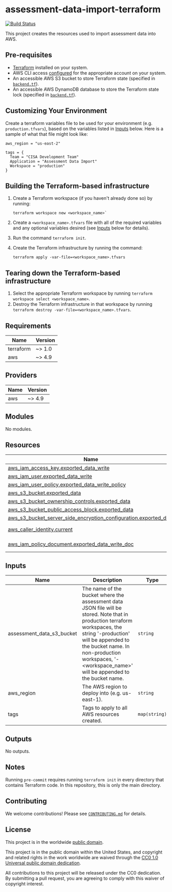 # assessment-data-import-terraform #

[![Build Status](https://travis-ci.com/cisagov/assessment-data-import-terraform.svg?branch=develop)](https://travis-ci.com/cisagov/assessment-data-import-terraform)

This project creates the resources used to import assessment data into AWS.

## Pre-requisites ##

- [Terraform](https://www.terraform.io/) installed on your system.
- AWS CLI access
  [configured](https://docs.aws.amazon.com/cli/latest/userguide/cli-configure-files.html)
  for the appropriate account on your system.
- An accessible AWS S3 bucket to store Terraform state
  (specified in [`backend.tf`](backend.tf)).
- An accessible AWS DynamoDB database to store the Terraform state lock
  (specified in [`backend.tf`](backend.tf)).

## Customizing Your Environment ##

Create a terraform variables file to be used for your environment (e.g.
  `production.tfvars`), based on the variables listed in [Inputs](#inputs)
  below. Here is a sample of what that file might look like:

```hcl
aws_region = "us-east-2"

tags = {
  Team = "CISA Development Team"
  Application = "Assessment Data Import"
  Workspace = "production"
}
```

## Building the Terraform-based infrastructure ##

1. Create a Terraform workspace (if you haven't already done so) by running:

   ```console
   terraform workspace new <workspace_name>`
   ```

1. Create a `<workspace_name>.tfvars` file with all of the required
   variables and any optional variables desired (see [Inputs](#inputs) below
   for details).
1. Run the command `terraform init`.
1. Create the Terraform infrastructure by running the command:

   ```console
   terraform apply -var-file=<workspace_name>.tfvars
   ```

## Tearing down the Terraform-based infrastructure ##

1. Select the appropriate Terraform workspace by running
   `terraform workspace select <workspace_name>`.
1. Destroy the Terraform infrastructure in that workspace by running
   `terraform destroy -var-file=<workspace_name>.tfvars`.

<!-- BEGIN_TF_DOCS -->
## Requirements ##

| Name | Version |
|------|---------|
| terraform | ~> 1.0 |
| aws | ~> 4.9 |

## Providers ##

| Name | Version |
|------|---------|
| aws | ~> 4.9 |

## Modules ##

No modules.

## Resources ##

| Name | Type |
|------|------|
| [aws_iam_access_key.exported_data_write](https://registry.terraform.io/providers/hashicorp/aws/latest/docs/resources/iam_access_key) | resource |
| [aws_iam_user.exported_data_write](https://registry.terraform.io/providers/hashicorp/aws/latest/docs/resources/iam_user) | resource |
| [aws_iam_user_policy.exported_data_write_policy](https://registry.terraform.io/providers/hashicorp/aws/latest/docs/resources/iam_user_policy) | resource |
| [aws_s3_bucket.exported_data](https://registry.terraform.io/providers/hashicorp/aws/latest/docs/resources/s3_bucket) | resource |
| [aws_s3_bucket_ownership_controls.exported_data](https://registry.terraform.io/providers/hashicorp/aws/latest/docs/resources/s3_bucket_ownership_controls) | resource |
| [aws_s3_bucket_public_access_block.exported_data](https://registry.terraform.io/providers/hashicorp/aws/latest/docs/resources/s3_bucket_public_access_block) | resource |
| [aws_s3_bucket_server_side_encryption_configuration.exported_data](https://registry.terraform.io/providers/hashicorp/aws/latest/docs/resources/s3_bucket_server_side_encryption_configuration) | resource |
| [aws_caller_identity.current](https://registry.terraform.io/providers/hashicorp/aws/latest/docs/data-sources/caller_identity) | data source |
| [aws_iam_policy_document.exported_data_write_doc](https://registry.terraform.io/providers/hashicorp/aws/latest/docs/data-sources/iam_policy_document) | data source |

## Inputs ##

| Name | Description | Type | Default | Required |
|------|-------------|------|---------|:--------:|
| assessment\_data\_s3\_bucket | The name of the bucket where the assessment data JSON file will be stored.  Note that in production terraform workspaces, the string '-production' will be appended to the bucket name.  In non-production workspaces, '-<workspace\_name>' will be appended to the bucket name. | `string` | `"assessment-data"` | no |
| aws\_region | The AWS region to deploy into (e.g. us-east-1). | `string` | `"us-east-1"` | no |
| tags | Tags to apply to all AWS resources created. | `map(string)` | `{}` | no |

## Outputs ##

No outputs.
<!-- END_TF_DOCS -->

## Notes ##

Running `pre-commit` requires running `terraform init` in every directory that
contains Terraform code. In this repository, this is only the main directory.

## Contributing ##

We welcome contributions!  Please see [`CONTRIBUTING.md`](CONTRIBUTING.md) for
details.

## License ##

This project is in the worldwide [public domain](LICENSE).

This project is in the public domain within the United States, and
copyright and related rights in the work worldwide are waived through
the [CC0 1.0 Universal public domain
dedication](https://creativecommons.org/publicdomain/zero/1.0/).

All contributions to this project will be released under the CC0
dedication. By submitting a pull request, you are agreeing to comply
with this waiver of copyright interest.
